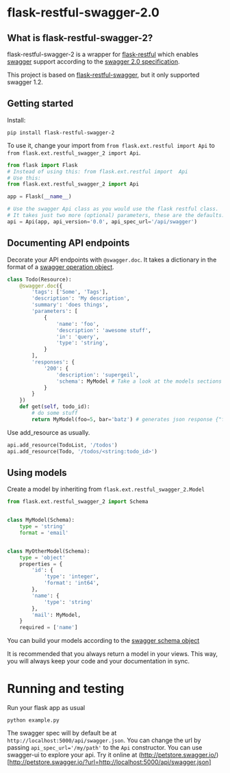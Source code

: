 # flask-restful-swagger-2.0

## What is flask-restful-swagger-2?
flask-restful-swagger-2 is a wrapper for [flask-restful](http://flask-restful.readthedocs.org/en/latest/) which
enables [swagger](http://swagger.io/) support according to the [swagger 2.0 specification](http://swagger.io/specification/).

This project is based on [flask-restful-swagger](https://github.com/rantav/flask-restful-swagger), but it only
supported swagger 1.2.

## Getting started
Install:

```
pip install flask-restful-swagger-2
```

To use it, change your import from `from flask.ext.restful import Api` to `from flask.ext.restful_swagger_2 import Api`.

```python
from flask import Flask
# Instead of using this: from flask.ext.restful import  Api
# Use this:
from flask.ext.restful_swagger_2 import Api

app = Flask(__name__)

# Use the swagger Api class as you would use the flask restful class.
# It takes just two more (optional) parameters, these are the defaults:
api = Api(app, api_version='0.0', api_spec_url='/api/swagger')
```

## Documenting API endpoints
Decorate your API endpoints with `@swagger.doc`. It takes a dictionary in the format of a [swagger operation object](http://swagger.io/specification/#operationObject).

```python
class Todo(Resource):
    @swagger.doc({
        'tags': ['Some', 'Tags'],
        'description': 'My description',
        'summary': 'does things',
        'parameters': [
            {
                'name': 'foo',
                'description': 'awesome stuff',
                'in': 'query',
                'type': 'string',
            }
        ],
        'responses': {
            '200': {
                'description': 'supergeil',
                'schema': MyModel # Take a look at the models sections
            }
        }
    })
    def get(self, todo_id):
        # do some stuff
        return MyModel(foo=5, bar='batz') # generates json response {"foo": 5, "bar": "batz"}
```

Use add_resource as usually.

```python
api.add_resource(TodoList, '/todos')
api.add_resource(Todo, '/todos/<string:todo_id>')
```

## Using models
Create a model by inheriting from `flask.ext.restful_swagger_2.Model`

```python
from flask.ext.restful_swagger_2 import Schema


class MyModel(Schema):
    type = 'string'
    format = 'email'


class MyOtherModel(Schema):
    type = 'object'
    properties = {
        'id': {
            'type': 'integer',
            'format': 'int64',
        },
        'name': {
            'type': 'string'
        },
        'mail': MyModel,
    }
    required = ['name']
```

You can build your models according to the [swagger schema object](http://swagger.io/specification/#schemaObject)

It is recommended that you always return a model in your views. This way, you will always keep your code and your
documentation in sync.

# Running and testing

Run your flask app as usual

```
python example.py
```

The swagger spec will by default be at `http://localhost:5000/api/swagger.json`. You can change the url by passing
`api_spec_url='/my/path'` to the `Api` constructor. You can use swagger-ui to explore your api. Try it online at
(http://petstore.swagger.io/)[http://petstore.swagger.io/?url=http://localhost:5000/api/swagger.json]